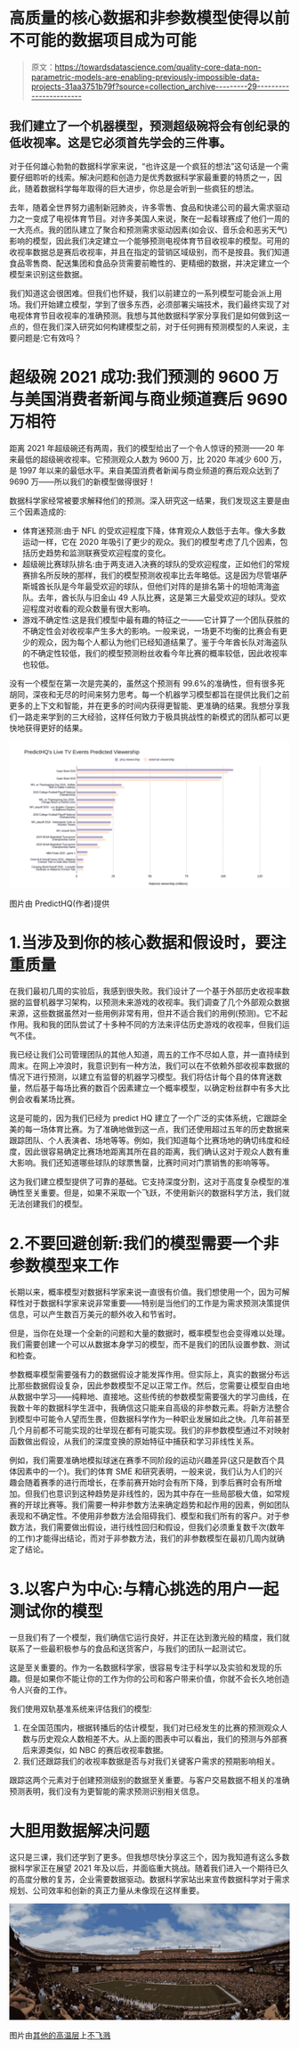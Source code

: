 # 高质量的核心数据和非参数模型使得以前不可能的数据项目成为可能

> 原文：<https://towardsdatascience.com/quality-core-data-non-parametric-models-are-enabling-previously-impossible-data-projects-31aa3751b79f?source=collection_archive---------29----------------------->

## 我们建立了一个机器模型，预测超级碗将会有创纪录的低收视率。这是它必须首先学会的三件事。

对于任何雄心勃勃的数据科学家来说，“也许这是一个疯狂的想法”这句话是一个需要仔细聆听的线索。解决问题和创造力是优秀数据科学家最重要的特质之一，因此，随着数据科学每年取得的巨大进步，你总是会听到一些疯狂的想法。

去年，随着全世界努力遏制新冠肺炎，许多零售、食品和快递公司的最大需求驱动力之一变成了电视体育节目。对许多美国人来说，聚在一起看球赛成了他们一周的一大亮点。我的团队建立了聚合和预测需求驱动因素(如会议、音乐会和恶劣天气)影响的模型，因此我们决定建立一个能够预测电视体育节目收视率的模型。可用的收视率数据总是赛后收视率，并且在指定的营销区域级别，而不是按县。我们知道食品零售商、配送集团和食品杂货需要前瞻性的、更精细的数据，并决定建立一个模型来识别这些数据。

我们知道这会很困难。但我们也怀疑，我们以前建立的一系列模型可能会派上用场。我们开始建立模型，学到了很多东西，必须部署尖端技术，我们最终实现了对电视体育节目收视率的准确预测。我想与其他数据科学家分享我们是如何做到这一点的，但在我们深入研究如何构建模型之前，对于任何拥有预测模型的人来说，主要问题是:它有效吗？

# 超级碗 2021 成功:我们预测的 9600 万与美国消费者新闻与商业频道赛后 9690 万相符

距离 2021 年超级碗还有两周，我们的模型给出了一个令人惊讶的预测——20 年来最低的超级碗收视率。它预测观众人数为 9600 万，比 2020 年减少 600 万，是 1997 年以来的最低水平。来自美国消费者新闻与商业频道的赛后观众达到了 9690 万——所以我们的新模型做得很好！

数据科学家经常被要求解释他们的预测。深入研究这一结果，我们发现这主要是由三个因素造成的:

*   体育迷预测:由于 NFL 的受欢迎程度下降，体育观众人数低于去年。像大多数运动一样，它在 2020 年吸引了更少的观众。我们的模型考虑了几个因素，包括历史趋势和监测联赛受欢迎程度的变化。
*   超级碗比赛球队排名:由于两支进入决赛的球队的受欢迎程度，正如他们的常规赛排名所反映的那样，我们的模型预测收视率比去年略低。这是因为尽管堪萨斯城酋长队是今年最受欢迎的球队，但他们对阵的是排名第十的坦帕湾海盗队。去年，酋长队与旧金山 49 人队比赛，这是第三大最受欢迎的球队。受欢迎程度对收看的观众数量有很大影响。
*   游戏不确定性:这是我们模型中最有趣的特征之一——它计算了一个团队获胜的不确定性会对收视率产生多大的影响。一般来说，一场更不均衡的比赛会有更少的观众，因为每个人都认为他们已经知道结果了。鉴于今年酋长队对海盗队的不确定性较低，我们的模型预测粉丝收看今年比赛的概率较低，因此收视率也较低。

没有一个模型在第一次是完美的，虽然这个预测有 99.6%的准确性，但有很多死胡同，深夜和无尽的时间来努力思考。每一个机器学习模型都旨在提供比我们之前更多的上下文和智能，并在更多的时间内获得更智能、更准确的结果。我想分享我们一路走来学到的三大经验，这样任何致力于极具挑战性的新模式的团队都可以更快地获得更好的结果。

![](img/cc202255ef98ad1014487446874f0ca1.png)

图片由 PredictHQ(作者)提供

# 1.当涉及到你的核心数据和假设时，要注重质量

在我们最初几周的实验后，我感到很失败。我们设计了一个基于外部历史收视率数据的监督机器学习架构，以预测未来游戏的收视率。我们调查了几个外部观众数据来源，这些数据虽然对一些用例非常有用，但并不适合我们的用例(预测)。它不起作用。我和我的团队尝试了十多种不同的方法来评估历史游戏的收视率，但我们运气不佳。

我已经让我们公司管理团队的其他人知道，周五的工作不尽如人意，并一直持续到周末。在网上冲浪时，我意识到有一种方法，我们可以在不依赖外部收视率数据的情况下进行预测，以建立有监督的机器学习模型。我们将估计每个县的体育迷数量，然后基于每场比赛的数百个因素建立一个概率模型，以确定粉丝群中有多大比例会收看某场比赛。

这是可能的，因为我们已经为 predict HQ 建立了一个广泛的实体系统，它跟踪全美的每一场体育比赛。为了准确地做到这一点，我们还使用超过五年的历史数据来跟踪团队、个人表演者、场地等等。例如，我们知道每个比赛场地的确切纬度和经度，因此很容易确定比赛场地距离其所在县的距离，我们确认这对于观众人数有重大影响。我们还知道哪些球队的球票售罄，比赛时间对门票销售的影响等等。

这为我们建立模型提供了可靠的基础。它支持深度分割，这对于高度复杂模型的准确性至关重要。但是，如果不采取一个飞跃，不使用新兴的数据科学方法，我们就无法创建我们的模型。

# 2.不要回避创新:我们的模型需要一个非参数模型来工作

长期以来，概率模型对数据科学家来说一直很有价值。我们想使用一个，因为可解释性对于数据科学家来说非常重要——特别是当他们的工作是为需求预测决策提供信息，可以产生数百万美元的额外收入和节省时。

但是，当你在处理一个全新的问题和大量的数据时，概率模型也会变得难以处理。我们需要创建一个可以从数据本身学习的模型，而不是我们的团队设置参数、测试和检查。

参数概率模型需要强有力的数据假设才能发挥作用。但实际上，真实的数据分布远比那些数据假设复杂，因此参数模型不足以正常工作。然后，您需要让模型自由地从数据中学习——纯粹地、直接地。这些传统的参数模型需要强大的学习曲线，在我数十年的数据科学生涯中，我确信这只能来自高级的非参数元素。将新方法整合到模型中可能令人望而生畏，但数据科学作为一种职业发展如此之快。几年前甚至几个月前都不可能实现的壮举现在都有可能实现。我们的非参数模型通过不对映射函数做出假设，从我们的深度变换的原始特征中捕获和学习非线性关系。

例如，我们需要准确地模拟球迷在赛季不同阶段的运动兴趣差异(这只是数百个具体因素中的一个)。我们的体育 SME 和研究表明，一般来说，我们认为人们的兴趣会随着赛季的进行而增长，在季前赛开始时会有所下降，到季后赛时会有所增加。但我们也意识到这种趋势是非线性的，因为其中存在一些局部极大值，如常规赛的开球比赛等。我们需要一种非参数方法来确定趋势和起作用的因素，例如团队表现和不确定性。不使用非参数方法会阻碍我们、模型和我们所有的客户。对于参数方法，我们需要做出假设，进行线性回归和假设，但我们必须重复数千次(数年的工作)才能得出结论，而对于非参数方法，我们的非参数模型在最初几周内就确定了结论。

# 3.以客户为中心:与精心挑选的用户一起测试你的模型

一旦我们有了一个模型，我们确信它运行良好，并正在达到激光般的精度，我们就联系了一些最积极参与的食品和送货客户，与我们的团队一起测试它。

这是至关重要的。作为一名数据科学家，很容易专注于科学以及实验和发现的乐趣。但是如果你不能让你的工作为你的公司和客户带来价值，你就不会长久地创造令人兴奋的工作。

我们使用双轨基准系统来评估我们的模型:

1.  在全国范围内，根据转播后的估计模型，我们对已经发生的比赛的预测观众人数与历史观众人数相差不大。从上面的图表中可以看出，我们的预测与外部赛后来源类似，如 NBC 的赛后收视率数据。
2.  我们还跟踪我们的收视率数据是否与对我们关键客户需求的预期影响相关。

跟踪这两个元素对于创建预测级别的数据至关重要。与客户交易数据不相关的准确预测表明，我们没有为更智能的需求预测识别相关信息。

# 大胆用数据解决问题

这只是三课，我们还学到了更多。但我想尽快分享这三个，因为我知道有这么多数据科学家正在展望 2021 年及以后，并面临重大挑战。随着我们进入一个期待已久的高度分散的复苏，企业需要数据驱动。数据科学家站出来宣传数据科学对于需求规划、公司效率和创新的真正力量从未像现在这样重要。

![](img/ec279b49124d0619566f0c389a62e2d4.png)

图片由[其他的高温层](https://unsplash.com/@anders_kj1?utm_source=unsplash&utm_medium=referral&utm_content=creditCopyText)上[不飞溅](https://unsplash.com/s/photos/nfl?utm_source=unsplash&utm_medium=referral&utm_content=creditCopyText)